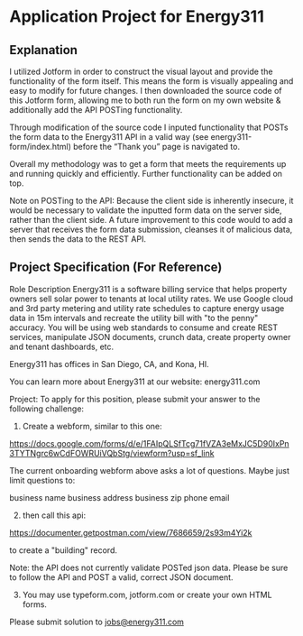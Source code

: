 # Application Project for Energy311

## Explanation

I utilized Jotform in order to construct the visual layout and provide the functionality of the form itself. This means the form is visually appealing and easy to modify for future changes. I then downloaded the source code of this Jotform form, allowing me to both run the form on my own website & additionally add the API POSTing functionality.

Through modification of the source code I inputed functionality that POSTs the form data to the Energy311 API in a valid way (see energy311-form/index.html) before the “Thank you” page is navigated to.

Overall my methodology was to get a form that meets the requirements up and running quickly and efficiently. Further functionality can be added on top.

Note on POSTing to the API: Because the client side is inherently insecure, it would be necessary to validate the inputted form data on the server side, rather than the client side. A future improvement to this code would to add a server that receives the form data submission, cleanses it of malicious data, then sends the data to the REST API.


## Project Specification (For Reference)

Role Description
Energy311 is a software billing service that helps property owners sell solar power to tenants at local utility rates. We use Google cloud and 3rd party metering and utility rate schedules to capture energy usage data in 15m intervals and recreate the utility bill with "to the penny" accuracy. You will be using web standards to consume and create REST services, manipulate JSON documents, crunch data, create property owner and tenant dashboards, etc.

Energy311 has offices in San Diego, CA, and Kona, HI.

You can learn more about Energy311 at our website: energy311.com

Project:
To apply for this position, please submit your answer to the following challenge:

1. Create a webform, similar to this one:

https://docs.google.com/forms/d/e/1FAIpQLSfTcg71fVZA3eMxJC5D90IxPn3TYTNgrc6wCdFOWRUiVQbStg/viewform?usp=sf_link

The current onboarding webform above asks a lot of questions. Maybe just limit questions to:

business name
business address
business zip
phone
email

2. then call this api:

https://documenter.getpostman.com/view/7686659/2s93m4Yi2k

to create a "building" record.

Note: the API does not currently validate POSTed json data. Please be sure to follow the API and POST a valid, correct JSON document.

3. You may use typeform.com, jotform.com or create your own HTML forms.

Please submit solution to jobs@energy311.com

